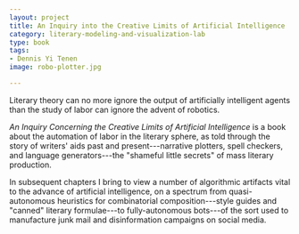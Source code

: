 ```yaml
---
layout: project
title: An Inquiry into the Creative Limits of Artificial Intelligence
category: literary-modeling-and-visualization-lab
type: book
tags:
- Dennis Yi Tenen
image: robo-plotter.jpg

---
```


Literary theory can no more ignore the output of artificially intelligent
agents than the study of labor can ignore the advent of robotics.

*An Inquiry Concerning the Creative Limits of Artificial Intelligence* is a
book about the automation of labor in the literary sphere, as told through the
story of writers' aids past and present---narrative plotters, spell checkers,
and language generators---the "shameful little secrets" of mass literary
production.

In subsequent chapters I bring to view a number of algorithmic artifacts vital
to the advance of artificial intelligence, on a spectrum from quasi-autonomous
heuristics for combinatorial composition---style guides and "canned" literary
formulae---to fully-autonomous bots---of the sort used to manufacture junk
mail and disinformation campaigns on social media.

